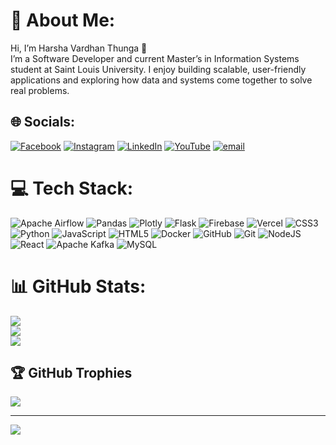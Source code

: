 # 💫 About Me:
Hi, I’m Harsha Vardhan Thunga 👋<br>I’m a Software Developer and current Master’s in Information Systems student at Saint Louis University. I enjoy building scalable, user-friendly applications and exploring how data and systems come together to solve real problems.


## 🌐 Socials:
[![Facebook](https://img.shields.io/badge/Facebook-%231877F2.svg?logo=Facebook&logoColor=white)](https://facebook.com/harshathunga) [![Instagram](https://img.shields.io/badge/Instagram-%23E4405F.svg?logo=Instagram&logoColor=white)](https://instagram.com/harshathunga) [![LinkedIn](https://img.shields.io/badge/LinkedIn-%230077B5.svg?logo=linkedin&logoColor=white)](https://linkedin.com/in/https://www.linkedin.com/in/harsha-vardhan-thunga-316b46203/) [![YouTube](https://img.shields.io/badge/YouTube-%23FF0000.svg?logo=YouTube&logoColor=white)](https://youtube.com/@harshathunga3747) [![email](https://img.shields.io/badge/Email-D14836?logo=gmail&logoColor=white)](mailto:harshathunga@gmail.com) 

# 💻 Tech Stack:
![Apache Airflow](https://img.shields.io/badge/Apache%20Airflow-017CEE?style=for-the-badge&logo=Apache%20Airflow&logoColor=white) ![Pandas](https://img.shields.io/badge/pandas-%23150458.svg?style=for-the-badge&logo=pandas&logoColor=white) ![Plotly](https://img.shields.io/badge/Plotly-%233F4F75.svg?style=for-the-badge&logo=plotly&logoColor=white) ![Flask](https://img.shields.io/badge/flask-%23000.svg?style=for-the-badge&logo=flask&logoColor=white) ![Firebase](https://img.shields.io/badge/firebase-%23039BE5.svg?style=for-the-badge&logo=firebase) ![Vercel](https://img.shields.io/badge/vercel-%23000000.svg?style=for-the-badge&logo=vercel&logoColor=white) ![CSS3](https://img.shields.io/badge/css3-%231572B6.svg?style=for-the-badge&logo=css3&logoColor=white) ![Python](https://img.shields.io/badge/python-3670A0?style=for-the-badge&logo=python&logoColor=ffdd54) ![JavaScript](https://img.shields.io/badge/javascript-%23323330.svg?style=for-the-badge&logo=javascript&logoColor=%23F7DF1E) ![HTML5](https://img.shields.io/badge/html5-%23E34F26.svg?style=for-the-badge&logo=html5&logoColor=white) ![Docker](https://img.shields.io/badge/docker-%230db7ed.svg?style=for-the-badge&logo=docker&logoColor=white) ![GitHub](https://img.shields.io/badge/github-%23121011.svg?style=for-the-badge&logo=github&logoColor=white) ![Git](https://img.shields.io/badge/git-%23F05033.svg?style=for-the-badge&logo=git&logoColor=white) ![NodeJS](https://img.shields.io/badge/node.js-6DA55F?style=for-the-badge&logo=node.js&logoColor=white) ![React](https://img.shields.io/badge/react-%2320232a.svg?style=for-the-badge&logo=react&logoColor=%2361DAFB) ![Apache Kafka](https://img.shields.io/badge/Apache%20Kafka-000?style=for-the-badge&logo=apachekafka) ![MySQL](https://img.shields.io/badge/mysql-4479A1.svg?style=for-the-badge&logo=mysql&logoColor=white)
# 📊 GitHub Stats:
![](https://github-readme-stats.vercel.app/api?username=harshathunga&theme=default&hide_border=false&include_all_commits=false&count_private=false)<br/>
![](https://nirzak-streak-stats.vercel.app/?user=harshathunga&theme=default&hide_border=false)<br/>
![](https://github-readme-stats.vercel.app/api/top-langs/?username=harshathunga&theme=default&hide_border=false&include_all_commits=false&count_private=false&layout=compact)

## 🏆 GitHub Trophies
![](https://github-profile-trophy.vercel.app/?username=harshathunga&theme=radical&no-frame=false&no-bg=true&margin-w=4)

---
[![](https://visitcount.itsvg.in/api?id=harshathunga&icon=0&color=0)](https://visitcount.itsvg.in)

<!-- Proudly created with GPRM ( https://gprm.itsvg.in ) -->
